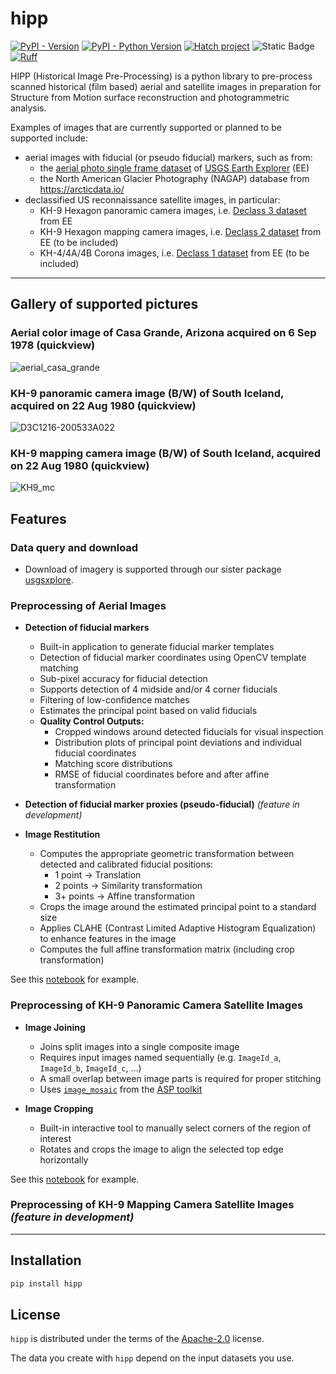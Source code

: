 # hipp

[![PyPI - Version](https://img.shields.io/pypi/v/hipp.svg)](https://pypi.org/project/hipp)
[![PyPI - Python Version](https://img.shields.io/pypi/pyversions/hipp.svg)](https://pypi.org/project/hipp)
[![Hatch project](https://img.shields.io/badge/%F0%9F%A5%9A-Hatch-4051b5.svg)](https://github.com/pypa/hatch)
![Static Badge](https://img.shields.io/badge/type%20checked-mypy-039dfc)
[![Ruff](https://img.shields.io/endpoint?url=https://raw.githubusercontent.com/astral-sh/ruff/main/assets/badge/v2.json)](https://github.com/astral-sh/ruff)

HIPP (Historical Image Pre-Processing) is a python library to pre-process scanned historical (film based) aerial and satellite images in preparation for Structure from Motion surface reconstruction and photogrammetric analysis.

Examples of images that are currently supported or planned to be supported include:

- aerial images with fiducial (or pseudo fiducial) markers, such as from:
  - the [aerial photo single frame dataset](https://doi.org//10.5066/F7610XKM) of [USGS Earth Explorer](https://earthexplorer.usgs.gov/) (EE)
  - the North American Glacier Photography (NAGAP) database from <https://arcticdata.io/>
- declassified US reconnaissance satellite images, in particular:
  - KH-9 Hexagon panoramic camera images, i.e. [Declass 3 dataset](https://doi.org/10.5066/F7WD3Z10) from EE
  - KH-9 Hexagon mapping camera images, i.e. [Declass 2 dataset](https://doi.org/10.5066/F74X5684) from EE (to be included)
  - KH-4/4A/4B Corona images, i.e. [Declass 1 dataset](https://doi.org/10.5066/F78P5XZM) from EE (to be included)

-----

## Gallery of supported pictures

### Aerial color image of Casa Grande, Arizona acquired on 6 Sep 1978 (quickview)

![aerial_casa_grande](https://ims.cr.usgs.gov/browse/aircraft/phoenix/aerial/3DTQ/3DTQ06031/3DTQ06031_006.jpg)

### KH-9 panoramic camera image (B/W) of South Iceland, acquired on 22 Aug 1980 (quickview)

![D3C1216-200533A022](https://github.com/user-attachments/assets/90438e6b-39e2-4fac-840d-aed3a0b4cd61)

<!-- ![KH9_pc](https://ims.cr.usgs.gov/browse/declass3/1216-2/00533/A/D3C1216-200533A023.jpg) -->

### KH-9 mapping camera image (B/W) of South Iceland, acquired on 22 Aug 1980 (quickview)

![KH9_mc](https://ims.cr.usgs.gov/browse/declassii/1216-5/00280/DZB1216-500280L004001-00147.jpg)

## Features

### Data query and download

- Download of imagery is supported through our sister package [usgsxplore](https://github.com/adehecq/usgs_explorer).

### Preprocessing of Aerial Images

- **Detection of fiducial markers**
  - Built-in application to generate fiducial marker templates
  - Detection of fiducial marker coordinates using OpenCV template matching
  - Sub-pixel accuracy for fiducial detection
  - Supports detection of 4 midside and/or 4 corner fiducials
  - Filtering of low-confidence matches
  - Estimates the principal point based on valid fiducials
  - **Quality Control Outputs:**
    - Cropped windows around detected fiducials for visual inspection
    - Distribution plots of principal point deviations and individual fiducial coordinates
    - Matching score distributions
    - RMSE of fiducial coordinates before and after affine transformation

- **Detection of fiducial marker proxies (pseudo-fiducial)** *(feature in development)*

- **Image Restitution**
  - Computes the appropriate geometric transformation between detected and calibrated fiducial positions:
    - 1 point → Translation
    - 2 points → Similarity transformation
    - 3+ points → Affine transformation
  - Crops the image around the estimated principal point to a standard size
  - Applies CLAHE (Contrast Limited Adaptive Histogram Equalization) to enhance features in the image
  - Computes the full affine transformation matrix (including crop transformation)

See this [notebook](notebooks/aerial_preprocessing.ipynb) for example.

### Preprocessing of KH-9 Panoramic Camera Satellite Images

- **Image Joining**
  - Joins split images into a single composite image
  - Requires input images named sequentially (e.g. `ImageId_a`, `ImageId_b`, `ImageId_c`, …)
  - A small overlap between image parts is required for proper stitching
  - Uses [`image_mosaic`](https://stereopipeline.readthedocs.io/en/latest/tools/image_mosaic.html) from the [ASP toolkit](https://stereopipeline.readthedocs.io/en/latest/introduction.html)

- **Image Cropping**
  - Built-in interactive tool to manually select corners of the region of interest
  - Rotates and crops the image to align the selected top edge horizontally

See this [notebook](notebooks/kh9pc_preprocessing.ipynb) for example.

### Preprocessing of KH-9 Mapping Camera Satellite Images *(feature in development)*

-----

## Installation

```bash
pip install hipp
```

## License

`hipp` is distributed under the terms of the [Apache-2.0](https://spdx.org/licenses/Apache-2.0.html) license.

The data you create with `hipp` depend on the input datasets you use.
